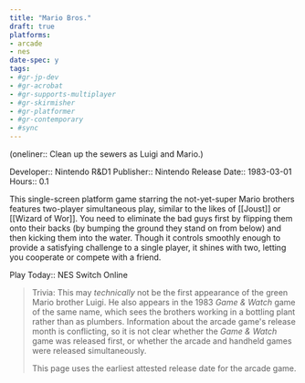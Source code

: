 ```yaml
---
title: "Mario Bros."
draft: true
platforms:
- arcade
- nes
date-spec: y
tags:
- #gr-jp-dev 
- #gr-acrobat 
- #gr-supports-multiplayer 
- #gr-skirmisher 
- #gr-platformer 
- #gr-contemporary 
- #sync
---
```


(oneliner:: Clean up the sewers as Luigi and Mario.)

Developer:: Nintendo R&D1
Publisher:: Nintendo
Release Date:: 1983-03-01
Hours:: 0.1

This single-screen platform game starring the not-yet-super Mario brothers features two-player simultaneous play, similar to the likes of [[Joust]] or [[Wizard of Wor]]. You need to eliminate the bad guys first by flipping them onto their backs (by bumping the ground they stand on from below) and then kicking them into the water. Though it controls smoothly enough to provide a satisfying challenge to a single player, it shines with two, letting you cooperate or compete with a friend.

Play Today:: NES Switch Online

> Trivia: This may *technically* not be the first appearance of the green Mario brother Luigi. He also appears in the 1983 *Game & Watch* game of the same name, which sees the brothers working in a bottling plant rather than as plumbers. Information about the arcade game's release month is conflicting, so it is not clear whether the *Game & Watch* game was released first, or whether the arcade and handheld games were released simultaneously.
> 
> This page uses the earliest attested release date for the arcade game.
